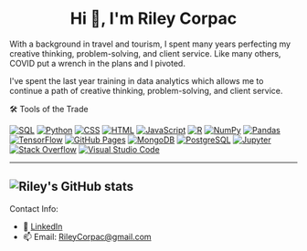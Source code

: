 <h1 align="center">Hi 👋, I'm Riley Corpac</h1>
  
With a background in travel and tourism, I spent many years perfecting my creative thinking, problem-solving, and client service. Like many others, COVID put a wrench in the plans and I pivoted.

I've spent the last year training in data analytics which allows me to continue a path of creative thinking, problem-solving, and client service. 

🛠️ Tools of the Trade

<a href="#"><img alt="SQL" src="https://custom-icon-badges.herokuapp.com/badge/SQL-025E8C.svg?logo=database&logoColor=white"></a>
<a href="#"><img alt="Python" src="https://img.shields.io/badge/Python-14354C.svg?logo=python&logoColor=white"></a>
<a href="#"><img alt="CSS" src="https://img.shields.io/badge/CSS-1572B6.svg?logo=css3&logoColor=white"></a>
<a href="#"><img alt="HTML" src="https://img.shields.io/badge/HTML-E34F26.svg?logo=html5&logoColor=white"></a>
<a href="#"><img alt="JavaScript" src="https://img.shields.io/badge/JavaScript-F7DF1E.svg?logo=javascript&logoColor=black"></a>
<a href="#"><img alt="R" src="https://img.shields.io/badge/R-276DC3.svg?logo=r&logoColor=white"></a>
<a href="#"><img alt="NumPy" src="https://img.shields.io/badge/Numpy-013243.svg?logo=numpy&logoColor=white"></a>
<a href="#"><img alt="Pandas" src="https://img.shields.io/badge/Pandas-150458.svg?logo=pandas&logoColor=white"></a> 
<a href="#"><img alt="TensorFlow" src="https://img.shields.io/badge/TensorFlow-FF6F00.svg?logo=TensorFlow&logoColor=white"></a>
<a href="#"><img alt="GitHub Pages" src="https://img.shields.io/badge/GitHub%20Pages-327FC7.svg?logo=github&logoColor=white"></a>
<a href="#"><img alt="MongoDB" src ="https://img.shields.io/badge/MongoDB-4ea94b.svg?logo=mongodb&logoColor=white"></a>
<a href="#"><img alt="PostgreSQL" src ="https://img.shields.io/badge/PostgreSQL-316192.svg?logo=postgresql&logoColor=white"></a>
<a href="#"><img alt="Jupyter" src="https://img.shields.io/badge/Jupyter-F37626.svg?logo=Jupyter&logoColor=white"></a>
<a href="#"><img alt="Stack Overflow" src="https://img.shields.io/badge/-Stack%20Overflow-FE7A16?logo=stack-overflow&logoColor=white"></a>
<a href="#"><img alt="Visual Studio Code" src="https://img.shields.io/badge/Visual%20Studio%20Code-0078d7.svg?logo=visual-studio-code&logoColor=white"></a>

--- 
  
![Riley's GitHub stats](https://github-readme-stats.vercel.app/api?username=RileyCC56&theme=graywhite&show_icons=true)
---

Contact Info:

- 💼 [LinkedIn](https://www.linkedin.com/in/riley-corpac/)
- 📫 Email: RileyCorpac@gmail.com
